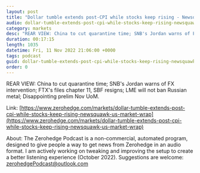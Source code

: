 ```yaml
---
layout: post
title: "Dollar tumble extends post-CPI while stocks keep rising - Newsquawk US Market Wrap"
audio: dollar-tumble-extends-post-cpi-while-stocks-keep-rising-newsquawk-us-market-wrap-0
category: markets
desc: "REAR VIEW: China to cut quarantine time; SNB's Jordan warns of FX intervention; FTX's files chapter 11, SBF resigns; LME will not ban Russian metal; Disappointing prelim Nov UoM."
duration: 00:17:15
length: 1035
datetime: Fri, 11 Nov 2022 21:06:00 +0000
tags: podcast
guid: dollar-tumble-extends-post-cpi-while-stocks-keep-rising-newsquawk-us-market-wrap-0
order: 0
---
```

REAR VIEW: China to cut quarantine time; SNB's Jordan warns of FX intervention; FTX's files chapter 11, SBF resigns; LME will not ban Russian metal; Disappointing prelim Nov UoM.

Link: [https://www.zerohedge.com/markets/dollar-tumble-extends-post-cpi-while-stocks-keep-rising-newsquawk-us-market-wrap](https://www.zerohedge.com/markets/dollar-tumble-extends-post-cpi-while-stocks-keep-rising-newsquawk-us-market-wrap)

About: The Zerohedge Podcast is a non-commercial, automated program, designed to give people a way to get news from Zerohedge in an audio format.  I am actively working on tweaking and improving the setup to create a better listening experience (October 2022).  Suggestions are welcome: [zerohedgePodcast@outlook.com](mailto:zerohedgePodcast@outlook.com)